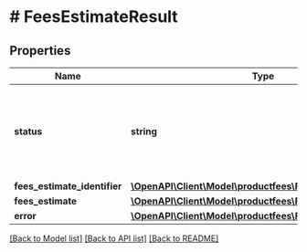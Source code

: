 # # FeesEstimateResult

## Properties

Name | Type | Description | Notes
------------ | ------------- | ------------- | -------------
**status** | **string** | The status of the fee request. Possible values: Success, ClientError, ServiceError. | [optional]
**fees_estimate_identifier** | [**\OpenAPI\Client\Model\productfees\FeesEstimateIdentifier**](FeesEstimateIdentifier.md) |  | [optional]
**fees_estimate** | [**\OpenAPI\Client\Model\productfees\FeesEstimate**](FeesEstimate.md) |  | [optional]
**error** | [**\OpenAPI\Client\Model\productfees\FeesEstimateError**](FeesEstimateError.md) |  | [optional]

[[Back to Model list]](../../README.md#models) [[Back to API list]](../../README.md#endpoints) [[Back to README]](../../README.md)

